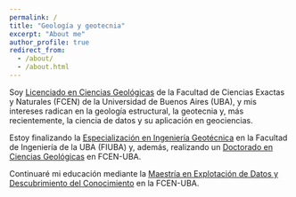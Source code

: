 ```yaml
---
permalink: /
title: "Geología y geotecnia"
excerpt: "About me"
author_profile: true
redirect_from: 
  - /about/
  - /about.html
---
```


Soy [Licenciado en Ciencias Geológicas](www.gl.fcen.uba.ar/index.php/academico/carrera-de-lic-en-cs-geologicas/) de la Facultad de Ciencias Exactas y Naturales (FCEN) de la Universidad de Buenos Aires (UBA), y mis intereses radican en la geología estructural, la geotecnia y, más recientemente, la ciencia de datos y su aplicación en geociencias. 
  
Estoy finalizando la [Especialización en Ingeniería Geotécnica](https://campusold.fi.uba.ar/course/view.php?id=3350) en la Facultad de Ingeniería de la UBA (FIUBA) y, además, realizando un [Doctorado en Ciencias Geológicas](www.gl.fcen.uba.ar/index.php/academico/carrera-de-doctorado-en-cs-geol-gicas/) en FCEN-UBA. 

Continuaré mi educación mediante la [Maestría en Explotación de Datos y Descubrimiento del Conocimiento](https://datamining.dc.uba.ar/datamining/) en la FCEN-UBA.

